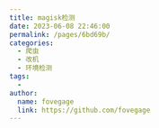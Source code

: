 ```yaml
---
title: magisk检测
date: 2023-06-08 22:46:00
permalink: /pages/6bd69b/
categories:
  - 爬虫
  - 改机
  - 环境检测
tags:
  - 
author: 
  name: fovegage
  link: https://github.com/fovegage
---
```

